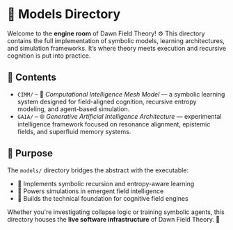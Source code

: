 # 🧠 Models Directory

Welcome to the **engine room** of Dawn Field Theory! ⚙️ This directory contains the full implementation of symbolic models, learning architectures, and simulation frameworks. It’s where theory meets execution and recursive cognition is put into practice.

## 📁 Contents

* `CIMM/` – 🧬 *Computational Intelligence Mesh Model* — a symbolic learning system designed for field-aligned cognition, recursive entropy modeling, and agent-based simulation.
* `GAIA/` – 🌐 *Generative Artificial Intelligence Architecture* — experimental intelligence framework focused on resonance alignment, epistemic fields, and superfluid memory systems.

## 🎯 Purpose

The `models/` directory bridges the abstract with the executable:

* 🧪 Implements symbolic recursion and entropy-aware learning
* 🧠 Powers simulations in emergent field intelligence
* 🧱 Builds the technical foundation for cognitive field engines

Whether you're investigating collapse logic or training symbolic agents, this directory houses the **live software infrastructure** of Dawn Field Theory. 🚀
